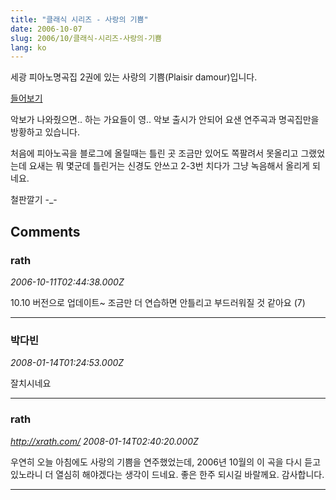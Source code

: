 ```yaml
---
title: "클래식 시리즈 - 사랑의 기쁨"
date: 2006-10-07
slug: 2006/10/클래식-시리즈-사랑의-기쁨
lang: ko
---
```


세광 피아노명곡집 2권에 있는 사랑의 기쁨(Plaisir damour)입니다.

[들어보기](/files/plaisir_061010.mp3)

악보가 나와줬으면.. 하는 가요들이 영.. 악보 출시가 안되어 
요샌 연주곡과 명곡집만을 방황하고 있습니다.

처음에 피아노곡을 블로그에 올릴때는 틀린 곳 조금만 있어도 
쪽팔려서 못올리고 그랬었는데 요새는 뭐 몇군데 틀린거는 신경도 안쓰고
2-3번 치다가 그냥 녹음해서 올리게 되네요.

철판깔기 -_-

## Comments

### rath
*2006-10-11T02:44:38.000Z*

10.10 버전으로 업데이트~ 조금만 더 연습하면 안틀리고 부드러워질 것 같아요 (7)

---

### 박다빈
*2008-01-14T01:24:53.000Z*

잘치시네요

---

### rath
*http://xrath.com/*
*2008-01-14T02:40:20.000Z*

우연히 오늘 아침에도 사랑의 기쁨을 연주했었는데, 2006년 10월의 이 곡을 다시 듣고있노라니 더 열심히 해야겠다는 생각이 드네요. 
좋은 한주 되시길 바랄께요. 감사합니다.

---

